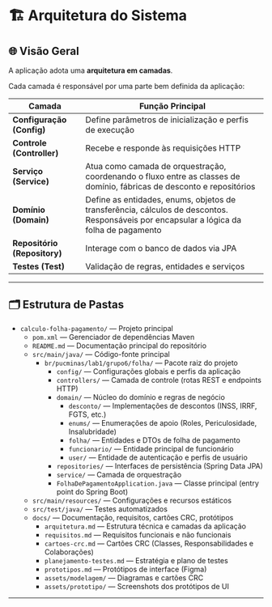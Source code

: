 # 🏗️ Arquitetura do Sistema

## 🌐 Visão Geral
A aplicação adota uma **arquitetura em camadas**. 

Cada camada é responsável por uma parte bem definida da aplicação:

| Camada | Função Principal |
|--------|------------------|
| **Configuração (Config)** | Define parâmetros de inicialização e perfis de execução |
| **Controle (Controller)** | Recebe e responde às requisições HTTP |
| **Serviço (Service)** | Atua como camada de orquestração, coordenando o fluxo entre as classes de domínio, fábricas de desconto e repositórios |
| **Domínio (Domain)** | Define as entidades, enums, objetos de transferência, cálculos de descontos. Responsáveis por encapsular a lógica da folha de pagamento |
| **Repositório (Repository)** | Interage com o banco de dados via JPA |
| **Testes (Test)** | Validação de regras, entidades e serviços |

---

## 🗂️ Estrutura de Pastas
- `calculo-folha-pagamento/` — Projeto principal  
  - `pom.xml` — Gerenciador de dependências Maven  
  - `README.md` — Documentação principal do repositório  
  - `src/main/java/` — Código-fonte principal  
    - `br/pucminas/lab1/grupo6/folha/` — Pacote raiz do projeto  
      - `config/` — Configurações globais e perfis da aplicação  
      - `controllers/` — Camada de controle (rotas REST e endpoints HTTP)  
      - `domain/` — Núcleo do domínio e regras de negócio  
        - `desconto/` — Implementações de descontos (INSS, IRRF, FGTS, etc.)  
        - `enums/` — Enumerações de apoio (Roles, Periculosidade, Insalubridade)  
        - `folha/` — Entidades e DTOs de folha de pagamento  
        - `funcionario/` — Entidade principal de funcionário  
        - `user/` — Entidade de autenticação e perfis de usuário  
      - `repositories/` — Interfaces de persistência (Spring Data JPA)  
      - `service/` — Camada de orquestração
      - `FolhaDePagamentoApplication.java` — Classe principal (entry point do Spring Boot)  
  - `src/main/resources/` — Configurações e recursos estáticos   
  - `src/test/java/` — Testes automatizados    
  - `docs/` — Documentação, requisitos, cartões CRC, protótipos  
    - `arquitetura.md` — Estrutura técnica e camadas da aplicação  
    - `requisitos.md` — Requisitos funcionais e não funcionais  
    - `cartoes-crc.md` — Cartões CRC (Classes, Responsabilidades e Colaborações)  
    - `planejamento-testes.md` — Estratégia e plano de testes  
    - `prototipos.md` — Protótipos de interface (Figma)  
    - `assets/modelagem/` — Diagramas e cartões CRC  
    - `assets/prototipo/` — Screenshots dos protótipos de UI

---

